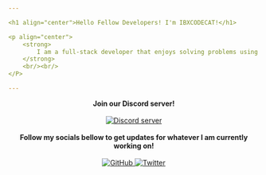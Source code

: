 ```yaml
---

<h1 align="center">Hello Fellow Developers! I'm IBXCODECAT!</h1>

<p align="center">
    <strong>
        I am a full-stack developer that enjoys solving problems using computer science and programming!
    </strong>
    <br/><br/>
</P>

---
```


<p align="center">
    <strong>
        Join our Discord server!
    </strong>
    <br/><br/>
    <a href="https://discord.gg/WvbCRGSKre">
        <img src="https://img.shields.io/discord/888875214459535360?color=5865F2&logo=discord&logoColor=white" alt="Discord server"/>
    </a>
    <br/><br/>
    <strong>
        Follow my socials bellow to get updates for whatever I am currently working on!
    </strong>
    <br/><br/>
    <a href="https://github.com/IBXCODECAT">
        <img src="https://img.shields.io/github/followers/IBXCODECAT?label=Follow&style=social" alt="GitHub"/>
    </a>
    <a href="https://twitter.com/ibxcodecat">
        <img src="https://img.shields.io/twitter/follow/ibxcodecat?label=Follow&style=social" alt="Twitter"/>
    </a>
</p>

